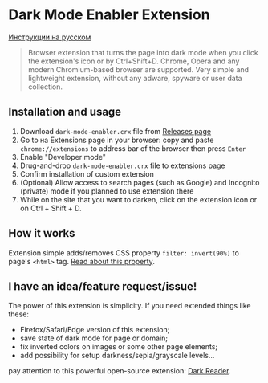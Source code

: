 # Dark Mode Enabler Extension
[Инструкции на русском](/README-RU.md)
> Browser extension that turns the page into dark mode when you click the extension's icon or by Ctrl+Shift+D.
> Chrome, Opera and any modern Chromium-based browser are supported.
> Very simple and lightweight extension, without any adware, spyware or user data collection.

## Installation and usage

1. Download `dark-mode-enabler.crx` file from [Releases page](https://github.com/NewEXE/dark-mode-enabler-extension/releases)
2. Go to на Extensions page in your browser: copy and paste `chrome://extensions` to address bar of the browser then press `Enter`
3. Enable "Developer mode"
4. Drug-and-drop `dark-mode-enabler.crx` file to extensions page
5. Confirm installation of custom extension
6. (Optional) Allow access to search pages (such as Google) and Incognito (private) mode if you planned to use extension there
7. While on the site that you want to darken, click on the extension icon or on Ctrl + Shift + D.

## How it works

Extension simple adds/removes CSS property `filter: invert(90%)` to page's `<html>` tag. [Read about this property](https://developer.mozilla.org/en-US/docs/Web/CSS/filter#invert).

## I have an idea/feature request/issue!

The power of this extension is simplicity. If you need extended things like these:
* Firefox/Safari/Edge version of this extension;
* save state of dark mode for page or domain;
* fix inverted colors on images or some other page elements;
* add possibility for setup darkness/sepia/grayscale levels...

pay attention to this powerful open-source extension:
[Dark Reader](https://github.com/darkreader/darkreader).